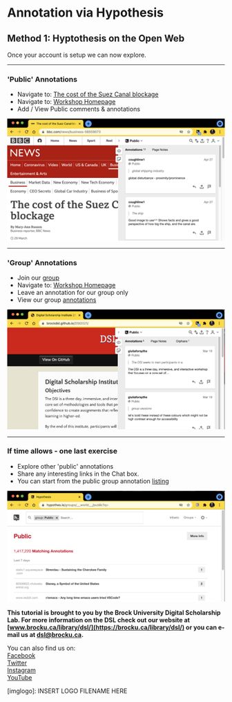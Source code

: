 # Annotation via Hypothesis


## Method 1: Hyptothesis on the Open Web

Once your account is setup we can now explore.

----

### 'Public' Annotations 

- Navigate to: [The cost of the Suez Canal blockage](https://www.bbc.com/news/business-56559073)
- Navigate to: [Workshop Homepage](https://brockdsl.github.io/DSI_2022/)
- Add / View Public comments & annotations 


![BBC annotations](method_1_step_1.png)



----

### 'Group' Annotations

- Join our [group](https://hypothes.is/groups/AWL3ekDw/dsi-testers)
- Navigate to: [Workshop Homepage](https://brockdsl.github.io/DSI2021/)
- Leave an annotation for our group only
- View our group [annotations](https://hypothes.is/groups/AWL3ekDw/dsi-testers)



![workshop homepage annotations](method_1_step_2.png)



----

### If time allows - one last exercise

- Explore other 'public' annotations
- Share any interesting links in the Chat box.
- You can start from the public group annotation [listing](https://hypothes.is/groups/__world__/public?q=)


![list of public annotations](method_1_step_3.png)






**This tutorial is brought to you by the Brock University Digital Scholarship Lab.  For more information on the DSL check out our website at [www.brocku.ca/library/dsl/](https://brocku.ca/library/dsl/) or you can e-mail us at dsl@brocku.ca.**  

You can also find us on:  
[Facebook](https://www.facebook.com/Brock-University-Digital-Scholarship-Lab-349407235866792/)  
[Twitter](https://twitter.com/brock_dsl)  
[Instagram](https://www.instagram.com/brock_dsl/?hl=en)  
[YouTube](https://www.youtube.com/channel/UC2eEqPkDo-1N3qilxv-N_1g/featured?view_as=subscriber)










<!--- Please use reference style images so that it is easier to update pictures later --->

[imglogo]: INSERT LOGO FILENAME HERE
